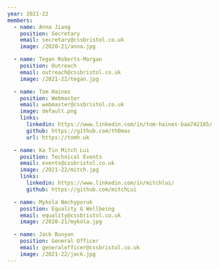 ```yaml
---
year: 2021-22
members:
  - name: Anna Jiang
    position: Secretary
    email: secretary@cssbristol.co.uk
    image: /2020-21/anna.jpg

  - name: Tegan Roberts-Morgan
    position: Outreach
    email: outreach@cssbristol.co.uk
    image: /2021-22/tegan.jpg

  - name: Tom Haines
    position: Webmaster
    email: webmaster@cssbristol.co.uk
    image: default.png
    links:
      linkedin: https://www.linkedin.com/in/tom-haines-baa742185/
      github: https://github.com/th0mas
      url: https://tomh.uk

  - name: Ka Tin Mitch Lui
    position: Technical Events
    email: events@cssbristol.co.uk
    image: /2021-22/mitch.jpg
    links:
      linkedin: https://www.linkedin.com/in/mitchlui/
      github: https://github.com/mitchLui

  - name: Mykola Nechyporuk
    position: Equality & Wellbeing
    email: equality@cssbristol.co.uk
    image: /2020-21/mykola.jpg

  - name: Jack Bunyan
    position: General Officer
    email: generalofficer@cssbristol.co.uk
    image: /2021-22/jack.jpg
---
```

